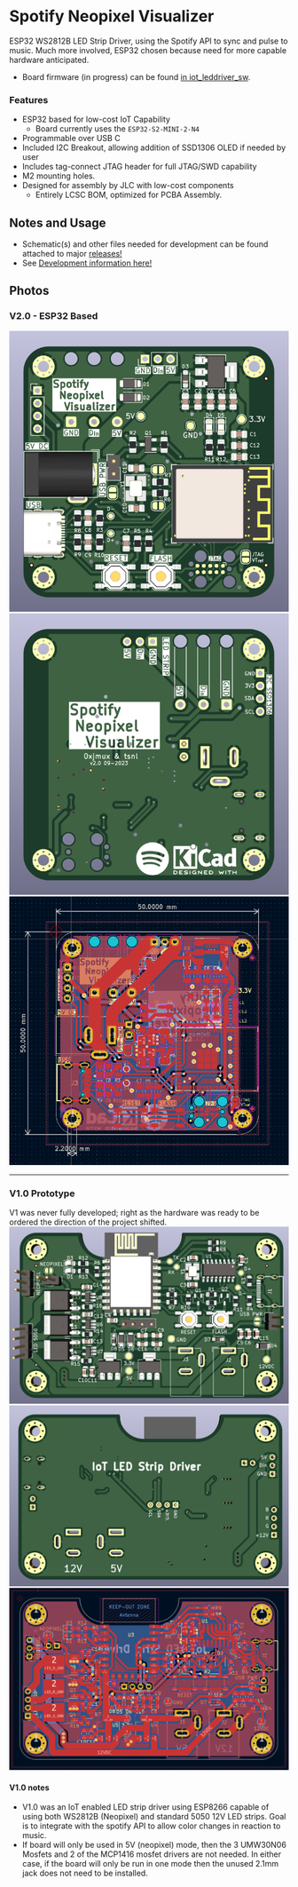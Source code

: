 # Spotify Neopixel Visualizer
ESP32 WS2812B LED Strip Driver, using the Spotify API to sync and pulse to music. Much more involved, ESP32 chosen because need for more capable hardware anticipated. 

* Board firmware (in progress) can be found [in iot_leddriver_sw](https://github.com/0xjmux/iot_leddriver_sw).
 
### Features
* ESP32 based for low-cost IoT Capability
    * Board currently uses the `ESP32-S2-MINI-2-N4`
* Programmable over USB C
* Included I2C Breakout, allowing addition of SSD1306 OLED if needed by user
* Includes tag-connect JTAG header for full JTAG/SWD capability
* M2 mounting holes. 
* Designed for assembly by JLC with low-cost components
    * Entirely LCSC BOM, optimized for PCBA Assembly.

## Notes and Usage
* Schematic(s) and other files needed for development can be found attached to major [releases!](https://github.com/0xjmux/iot_leddriver_hw/releases)
* See [Development information here!](DEVELOPMENT-NOTES.md)

## Photos
### V2.0 - ESP32 Based
![v2 PCB Render Front](files/PCB_v2.0_render_F.png)
![v2 PCB Render Back](files/PCB_v2.0_render_B.png)
![v2 PCB Layout](files/PCB_v2.0_layout.png)


---
### V1.0 Prototype
V1 was never fully developed; right as the hardware was ready to be ordered the direction of the project shifted. 
![v1 PCB Render Front](files/PCB_v0.9.1_render_F.png)
![v1 PCB Render Back](files/PCB_v0.9.1_render_B.png)
![v1 PCB Layout](files/PCB_v0.9.1_layout.png)

#### V1.0 notes
* V1.0 was an IoT enabled LED strip driver using ESP8266 capable of using both WS2812B (Neopixel) and standard 5050 12V LED strips. Goal is to integrate with the spotify API to allow color changes in reaction to music. 
* If board will only be used in 5V (neopixel) mode, then the 3 UMW30N06 Mosfets and 2 of the MCP1416 mosfet drivers are not needed. In either case, if the board will only be run in one mode then the unused 2.1mm jack does not need to be installed. 
